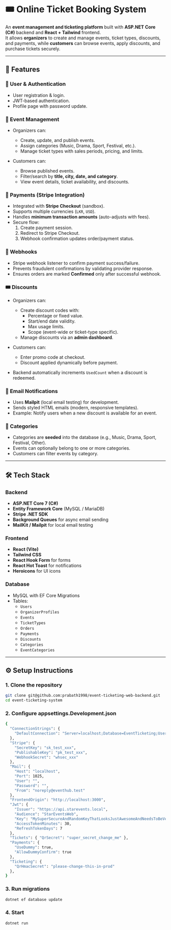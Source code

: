 # 🎟️ Online Ticket Booking System

An **event management and ticketing platform** built with **ASP.NET Core (C#)** backend and **React + Tailwind** frontend.  
It allows **organizers** to create and manage events, ticket types, discounts, and payments, while **customers** can browse events, apply discounts, and purchase tickets securely.

---

## 🚀 Features

### 👤 User & Authentication
- User registration & login.
- JWT-based authentication.
- Profile page with password update.

### 🎫 Event Management
- Organizers can:
  - Create, update, and publish events.
  - Assign categories (Music, Drama, Sport, Festival, etc.).
  - Manage ticket types with sales periods, pricing, and limits.

- Customers can:
  - Browse published events.
  - Filter/search by **title, city, date, and category**.
  - View event details, ticket availability, and discounts.

### 💸 Payments (Stripe Integration)
- Integrated with **Stripe Checkout** (sandbox).
- Supports multiple currencies (`LKR`, `USD`).
- Handles **minimum transaction amounts** (auto-adjusts with fees).
- Secure flow:
  1. Create payment session.
  2. Redirect to Stripe Checkout.
  3. Webhook confirmation updates order/payment status.

### 🔗 Webhooks
- Stripe webhook listener to confirm payment success/failure.
- Prevents fraudulent confirmations by validating provider response.
- Ensures orders are marked **Confirmed** only after successful webhook.

### 🎟️ Discounts
- Organizers can:
  - Create discount codes with:
    - Percentage or fixed value.
    - Start/end date validity.
    - Max usage limits.
    - Scope (event-wide or ticket-type specific).
  - Manage discounts via an **admin dashboard**.

- Customers can:
  - Enter promo code at checkout.
  - Discount applied dynamically before payment.

- Backend automatically increments `UsedCount` when a discount is redeemed.

### 📧 Email Notifications
- Uses **Mailpit** (local email testing) for development.
- Sends styled HTML emails (modern, responsive templates).
- Example: Notify users when a new discount is available for an event.

### 📂 Categories
- Categories are **seeded** into the database (e.g., Music, Drama, Sport, Festival, Other).
- Events can optionally belong to one or more categories.
- Customers can filter events by category.

---

## 🛠️ Tech Stack

### Backend
- **ASP.NET Core 7 (C#)**
- **Entity Framework Core** (MySQL / MariaDB)
- **Stripe .NET SDK**
- **Background Queues** for async email sending
- **MailKit / Mailpit** for local email testing

### Frontend
- **React (Vite)**
- **Tailwind CSS**
- **React Hook Form** for forms
- **React Hot Toast** for notifications
- **Heroicons** for UI icons

### Database
- MySQL with EF Core Migrations
- Tables:
  - `Users`
  - `OrganizerProfiles`
  - `Events`
  - `TicketTypes`
  - `Orders`
  - `Payments`
  - `Discounts`
  - `Categories`
  - `EventCategories`

---

## ⚙️ Setup Instructions

### 1. Clone the repository
```bash
git clone git@github.com:prabath1998/event-ticketing-web-backend.git
cd event-ticketing-system
```

### 2. Configure appsettings.Development.json
```bash
{
  "ConnectionStrings": {
    "DefaultConnection": "Server=localhost;Database=EventTicketing;User=root;Password=yourpassword;"
  },
  "Stripe": {
    "SecretKey": "sk_test_xxx",
    "PublishableKey": "pk_test_xxx",
    "WebhookSecret": "whsec_xxx"
  },
  "Mail": {
    "Host": "localhost",
    "Port": 1025,
    "User": "",
    "Password": "",
    "From": "noreply@eventhub.test"
  },
  "FrontendOrigin": "http://localhost:3000",
  "Jwt": {
    "Issuer": "https://api.starevents.local",
    "Audience": "StarEventsWeb",
    "Key": "MySuperSecureAndRandomKeyThatLooksJustAwesomeAndNeedsToBeVeryVeryLong!!!",
    "AccessTokenMinutes": 30,
    "RefreshTokenDays": 7
  },
  "Tickets": { "QrSecret": "super_secret_change_me" },
  "Payments": {
    "UseDummy": true,
    "AllowDummyConfirm": true
  },
  "Ticketing": {
    "QrHmacSecret": "please-change-this-in-prod"
  },
}
```

### 3. Run migrations
```bash
dotnet ef database update
```

### 4. Start 
```bash
dotnet run
```
